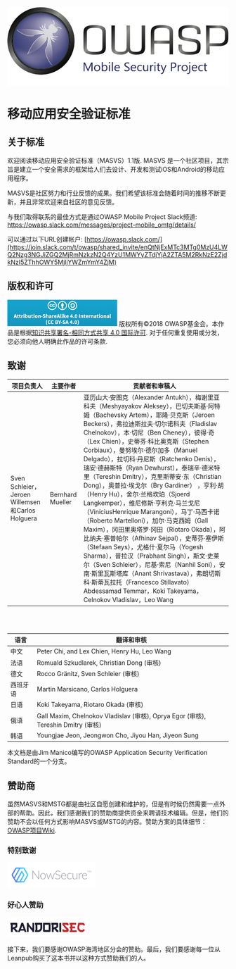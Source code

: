 ![OWASP LOGO](images/OWASP_logo.png)

# 移动应用安全验证标准

## 关于标准

欢迎阅读移动应用安全验证标准（MASVS）1.1版. MASVS 是一个社区项目，其宗旨是建立一个安全需求的框架给人们去设计、开发和测试iOS和Android的移动应用程序。

MASVS是社区努力和行业反馈的成果。我们希望该标准会随着时间的推移不断更新，并且非常欢迎来自社区的意见反馈。

与我们取得联系的最佳方式是通过OWASP Mobile Project Slack频道: <https://owasp.slack.com/messages/project-mobile_omtg/details/>

可以通过以下URL创建帐户: [https://owasp.slack.com/](https://join.slack.com/t/owasp/shared_invite/enQtNjExMTc3MTg0MzU4LWQ2Nzg3NGJiZGQ2MjRmNzkzN2Q4YzU1MWYyZTdjYjA2ZTA5M2RkNzE2ZjdkNzI5ZThhOWY5MjljYWZmYmY4ZjM)


## 版权和许可

![license](images/CC-license.png) 版权所有©2018 OWASP基金会。本作品是根据[知识共享署名-相同方式共享 4.0 国际许可](https://creativecommons.org/licenses/by-sa/4.0/). 对于任何重复使用或分发，您必须向他人明确此作品的许可条款.

## 致谢

| 项目负责人 | 主要作者 | 贡献者和审稿人
| --- | --- | --- |
| Sven Schleier，Jeroen Willemsen和Carlos Holguera | Bernhard Mueller |亚历山大·安图克（Alexander Antukh），梅谢里亚科夫（Meshyayakov Aleksey），巴切夫斯基·阿特姆（Bachevsky Artem），耶隆·贝克斯（Jeroen Beckers），弗拉迪斯拉夫·切尔诺科夫（Fladislav Chelnokov），本·切尼（Ben Cheney），彼得·奇（Lex Chien），史蒂芬·科比奥克斯（Stephen Corbiaux），曼努埃尔·德尔加多（Manuel Delgado），拉切科·丹尼斯（Ratchenko Denis），瑞安·德赫斯特（Ryan Dewhurst），泰瑞辛·德米特里（Tereshin Dmitry），克里斯蒂安·东（Christian Dong），奥普拉·埃戈尔（Bry Gardiner） ，亨利·胡（Henry Hu），舍尔·兰格坎珀（Sjoerd Langkemper），维尼修斯·亨利克·马兰戈尼（ViníciusHenrique Marangoni），马丁·马西卡诺（Roberto Martelloni），加尔·马克西姆（Gall Maxim），冈田里奥塔罗·冈田（Riotaro Okada），阿比纳夫·塞普帕尔（Afhinav Sejpal），史蒂芬·塞伊斯（Stefaan Seys），尤格什·夏尔马（Yogesh Sharma），普拉汉（Prabhant Singh），斯文·史莱尔（Sven Schleier），尼基·索尼（Nanhil Soni），安南·斯里瓦斯塔库（Anant Shrivastava），弗朗切斯科·斯蒂瓦拉托（Francesco Stillavato） Abdessamad Temmar，Koki Takeyama，Celnokov Vladislav，Leo Wang |

<br><br>

| 语言 |翻译和审核 |
| --- | --- |
| 中文 | Peter Chi, and Lex Chien, Henry Hu, Leo Wang |
| 法语 | Romuald Szkudlarek, Christian Dong (审核) |
| 德文 | Rocco Gränitz, Sven Schleier (审核) |
| 西班牙语 | Martin Marsicano, Carlos Holguera |
| 日语 | Koki Takeyama, Riotaro Okada (审核) |
| 俄语 | Gall Maxim, Chelnokov Vladislav (审核), Oprya Egor (审核), Tereshin Dmitry (审核) |
| 韩语 | Youngjae Jeon, Jeongwon Cho, Jiyou Han, Jiyeon Sung |

本文档是由Jim Manico编写的OWASP Application Security Verification Standard的一个分支。

## 赞助商

虽然MASVS和MSTG都是由社区自愿创建和维护的，但是有时候仍然需要一点外部的帮助。因此，我们感谢我们的赞助商提供资金来聘请技术编辑。但是，他们的赞助不会以任何方式影响MASVS或MSTG的内容。赞助方案的具体细节：[OWASP项目Wiki](https://www.owasp.org/index.php/OWASP_Mobile_Security_Testing_Guide#tab=Sponsorship_Packages "OWASP Mobile Security Testing Guide Sponsorship Packages").

### 特别致谢

[![NowSecure](images/NowSecure_logo.png)](https://www.nowsecure.com/ "NowSecure")

### 好心人赞助

[![RandoriSec](images/Randorisec_logo.png)](https://www.randorisec.fr/ "RandoriSec")

接下来，我们要感谢OWASP海湾地区分会的赞助。最后，我们要感谢每一位从Leanpub购买了这本书并以这种方式赞助我们的人。
